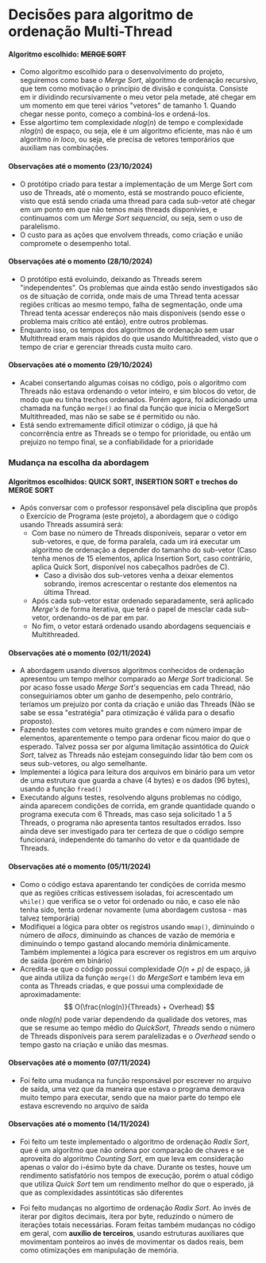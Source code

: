 # Decisões para algoritmo de ordenação Multi-Thread

#### Algoritmo escolhido: ~~MERGE SORT~~
- Como algoritmo escolhido para o desenvolvimento do projeto, seguiremos como base o *Merge Sort*, algoritmo de ordenação recursivo, que tem como motivação o princípio de divisão e conquista. Consiste em ir dividindo recursivamente o meu vetor pela metade, até chegar em um momento em que terei vários "vetores" de tamanho 1. Quando chegar nesse ponto, começo a combiná-los e ordená-los.
- Esse algortimo tem complexidade $nlog(n)$ de tempo e complexidade $nlog(n)$ de espaço, ou seja, ele é um algoritmo eficiente, mas não é um algoritmo *in loco*, ou seja, ele precisa de vetores temporários que auxiliam nas combinações.

#### Observações até o momento (23/10/2024)
- O protótipo criado para testar a implementação de um Merge Sort com uso de Threads, até o momento, está se mostrando pouco eficiente, visto que está sendo criada uma thread para cada sub-vetor até chegar em um ponto em que não temos mais threads disponívies, e continuamos com um *Merge Sort sequencial*, ou seja, sem o uso de paralelismo.
- O custo para as ações que envolvem threads, como criação e união compromete o desempenho total.

#### Observações até o momento (28/10/2024)

- O protótipo está evoluindo, deixando as Threads serem "independentes". Os problemas que ainda estão sendo investigados são os de situação de corrida, onde mais de uma Thread tenta acessar regiões críticas ao mesmo tempo, falha de segmentação, onde uma Thread tenta acessar endereços não mais disponíveis (sendo esse o problema mais crítico até então), entre outros problemas.
- Enquanto isso, os tempos dos algoritmos de ordenação sem usar Multithread eram mais rápidos do que usando Multithreaded, visto que o tempo de criar e gerenciar threads custa muito caro. 

#### Observações até o momento (29/10/2024)

- Acabei consertando algumas coisas no código, pois o algoritmo com Threads não estava ordenando o vetor inteiro, e sim blocos do vetor, de modo que eu tinha trechos ordenados. Porém agora, foi adicionado uma chamada na função `merge()` ao final da função que inicia o MergeSort Multithreaded, mas não se sabe se é permitido ou não.
- Está sendo extremamente díficil otimizar o código, já que há concorrência entre as Threads se o tempo for prioridade, ou então um prejuizo no tempo final, se a confiabilidade for a prioridade

### Mudança na escolha da abordagem

#### Algoritmos escolhidos: QUICK SORT, INSERTION SORT e trechos do MERGE SORT

- Após conversar com o professor responsável pela disciplina que propôs o Exercício de Programa (este projeto), a abordagem que o código usando Threads assumirá será:
    - Com base no número de Threads disponíveis, separar o vetor em sub-vetores, e que, de forma paralela, cada um irá executar um algoritmo de ordenação a depender do tamanho do sub-vetor (Caso tenha menos de 15 elementos, aplica Insertion Sort, caso contrário, aplica Quick Sort, disponível nos cabeçalhos padrões de C).
        - Caso a divisão dos sub-vetores venha a deixar elementos sobrando, iremos acrescentar o restante dos elementos na última Thread.
    - Após cada sub-vetor estar ordenado separadamente, será aplicado *Merge's* de forma iterativa, que terá o papel de mesclar cada sub-vetor, ordenando-os de par em par.
    - No fim, o vetor estará ordenado usando abordagens sequenciais e Multithreaded.

#### Observações até o momento (02/11/2024)

- A abordagem usando diversos algoritmos conhecidos de ordenação apresentou um tempo melhor comparado ao *Merge Sort* tradicional. Se por acaso fosse usado *Merge Sort's* sequencias em cada Thread, não conseguiriamos obter um ganho de desempenho, pelo contrário, teríamos um prejuízo por conta da criação e união das Threads (Não se sabe se essa "estratégia" para otimização é válida para o desafio proposto).
- Fazendo testes com vetores muito grandes e com número ímpar de elementos, aparentemente o tempo para ordenar ficou maior do que o esperado. Talvez possa ser por alguma limitação assintótica do *Quick Sort*, talvez as Threads não estejam conseguindo lidar tão bem com os seus sub-vetores, ou algo semelhante.
- Implementei a lógica para leitura dos arquivos em binário para um vetor de uma estrutura que guarda a chave (4 bytes) e os dados (96 bytes), usando a função `fread()`
- Executando alguns testes, resolvendo alguns problemas no código, ainda aparecem condições de corrida, em grande quantidade quando o programa executa com 6 Threads, mas caso seja solicitado 1 a 5 Threads, o programa não apresenta tantos resultados errados. Isso ainda deve ser investigado para ter certeza de que o código sempre funcionará, independente do tamanho do vetor e da quantidade de Threads.

#### Observações até o momento (05/11/2024)

- Como o código estava aparentando ter condições de corrida mesmo que as regiões críticas estivessem isoladas, foi acrescentado um `while()` que verifica se o vetor foi ordenado ou não, e caso ele não tenha sido, tenta ordenar novamente (uma abordagem custosa - mas talvez temporária)
- Modifiquei a lógica para obter os registros usando `mmap()`, diminuindo o número de *allocs*, diminuindo as chances de vazão de memória e diminuindo o tempo gastand alocando memória dinâmicamente. Também implementei a lógica para escrever os registros em um arquivo de saída (porém em binário)
- Acredita-se que o código possui complexidade *O(n + p)* de espaço, já que ainda utiliza da função `merge()` do *MergeSort* e também leva em conta as Threads criadas, e que possui uma complexidade de aproximadamente: $$ O(\frac{nlog(n)}{Threads} + Overhead) $$ onde *nlog(n)* pode variar dependendo da qualidade dos vetores, mas que se resume ao tempo médio do *QuickSort*, *Threads* sendo o número de Threads disponíveis para serem paralelizadas e o *Overhead* sendo o tempo gasto na criação e união das mesmas.

#### Observações até o momento (07/11/2024)

- Foi feito uma mudança na função responsável por escrever no arquivo de saída, uma vez que da maneira que estava o programa demorava muito tempo para executar, sendo que na maior parte do tempo ele estava escrevendo no arquivo de saída

#### Observações até o momento (14/11/2024)

- Foi feito um teste implementado o algoritmo de ordenação *Radix Sort*, que é um algoritmo que não ordena por comparação de chaves e se aproveita do algoritmo *Counting Sort*, em que leva em consideração apenas o valor do i-ésimo byte da chave. Durante os testes, houve um rendimento satisfatório nos tempos de execução, porém o atual código que utiliza *Quick Sort* tem um rendimento melhor do que o esperado, já que as complexidades assintóticas são diferentes

- Foi feito mudanças no algortimo de ordenação *Radix Sort*. Ao invés de iterar por digitos decimais, itera por byte, reduzindo o número de iterações totais necessárias. Foram feitas também mudanças no código em geral, com **auxílio de terceiros**, usando estruturas auxiliares que movimentam ponteiros ao invés de movimentar os dados reais, bem como otimizações em manipulação de memória.